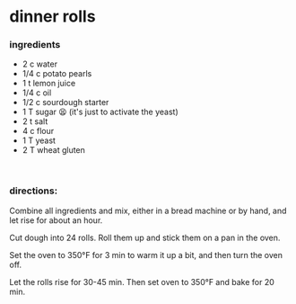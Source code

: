 # dinner rolls

### ingredients
- 2 c water
- 1/4 c potato pearls
- 1 t lemon juice
- 1/4 c oil
- 1/2 c sourdough starter
- 1 T sugar 😫 (it's just to activate the yeast)
- 2 t salt
- 4 c flour
- 1 T yeast
- 2 T wheat gluten

<br>

### directions:

Combine all ingredients and mix, either in a bread machine or by hand, and let rise for about an hour.

Cut dough into 24 rolls. Roll them up and stick them on a pan in the oven.

Set the oven to 350°F for 3 min to warm it up a bit, and then turn the oven off.

Let the rolls rise for 30-45 min. Then set oven to 350°F and bake for 20 min.
